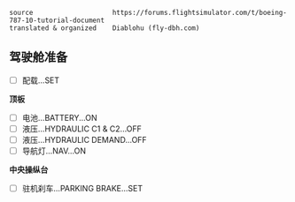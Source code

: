 ```
source                    https://forums.flightsimulator.com/t/boeing-787-10-tutorial-document
translated & organized    Diablohu (fly-dbh.com)
```

## 驾驶舱准备

- [ ] 配载...SET

**顶板**

- [ ] 电池...BATTERY...ON
- [ ] 液压...HYDRAULIC C1 & C2...OFF
- [ ] 液压...HYDRAULIC DEMAND...OFF
- [ ] 导航灯...NAV...ON

**中央操纵台**

- [ ] 驻机刹车...PARKING BRAKE...SET
